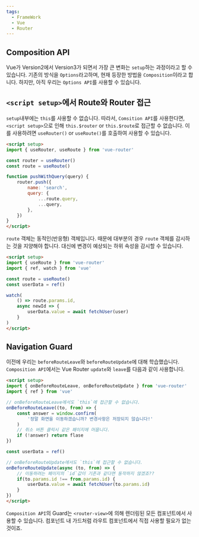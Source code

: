 ```yaml
---
tags:
  - FrameWork
  - Vue
  - Router
---
```

## Composition API
Vue가 Version2에서 Version3가 되면서 가장 큰 변화는 `setup`하는 과정이라고 할 수 있습니다.
기존의 방식을 `Options`라고하며, 현재 등장한 방법을 `Composition`이라고 합니다.
하지만, 아직 우리는 `Options API`를 사용할 수 있습니다.

## `<script setup>`에서 Route와 Router 접근
`setup`내부에는 `this`를 사용할 수 없습니다. 따라서, `Comsition API`를 사용한다면, `<script setup>`으로 인해 `this.$router` or `this.$route`로 접근할 수 없습니다.
이를 사용하려면 `useRouter()` or `useRoute()`를 호출하여 사용할 수 있습니다.

```html
<script setup>
import { useRouter, useRoute } from 'vue-router'

const router = useRouter()
const route = useRoute()

function pushWithQuery(query) {
    router.push({
        name: 'search',
        query: {
            ...route.query,
            ...query,
        },
    })
}
</script>
```

`route` 객체는 동적인(반응형) 객체입니다. 때문에 대부분의 경우 `route` 객체를 감시하는 것을 지양해야 합니다. 대신에 변경이 예상되는 하위 속성을 감시할 수 있습니다.

```html
<script setup>
import { useRoute } from 'vue-router'
import { ref, watch } from 'vue'

const route = useRoute()
const userData = ref()

watch(
    () => route.params.id,
    async newId => {
        userData.value = await fetchUser(user)
    }
)
</script>
```

## Navigation Guard
이전에 우리는 `beforeRouteLeave`와 `beforeRouteUpdate`에 대해 학습했습니다.
`Composition API`에서는 Vue Router `update`와 `leave`를 다음과 같이 사용합니다.

```html
<script setup>
import { onBeforeRouteLeave, onBeforeRouteUpdate } from 'vue-router'
import { ref } from 'vue'

// onBeforeRouteLeave에서도 `this`에 접근할 수 없습니다.
onBeforeRouteLeave((to, from) => {
    const answer = window.confirm(
        '정말 화면을 이동하겠습니까? 변경사항은 저장되지 않습니다!'
    )
    // 취소 버튼 클릭시 같은 페이지에 머뭅니다.
    if (!answer) return flase
})

const userData = ref()

// onBeforeRouteUpdate에서도 `this`에 접근할 수 없습니다.
onBeforeRouteUpdate(async (to, from) => {
    // 이동하려는 페이지의 `id`값이 기존과 같다면 동작하지 않겠죠??
    if(to.params.id !== from.params.id) {
        userData.value = await fetchUser(to.params.id)
    }
})
</script>
```

`Composition API`의 Guard는 `<router-view>`에 의해 렌더링된 모든 컴포넌트에서 사용할 수 있습니다.
컴포넌트 내 가드처럼 라우트 컴포넌트에서 직접 사용할 필요가 없는 것이죠.